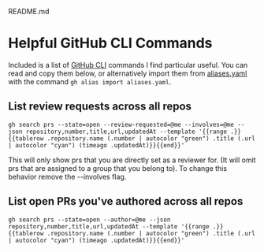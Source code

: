 README.md

# Helpful GitHub CLI Commands
Included is a list of [GitHub CLI](https://github.com/cli/cli) commands I find particular useful. You can read and copy them below, or alternatively import them from [aliases.yaml](aliases.yaml) with the command `gh alias import aliases.yaml`.




## List review requests across all repos
```
gh search prs --state=open --review-requested=@me --involves=@me --json repository,number,title,url,updatedAt --template '{{range .}}{{tablerow .repository.name (.number | autocolor "green") .title (.url | autocolor "cyan") (timeago .updatedAt)}}{{end}}'
```

This will only show prs that you are directly set as a reviewer for. (It will omit prs that are assigned to a group that you belong to). To change this behavior remove the --involves flag.

##  List open PRs you've authored across all repos
```
gh search prs --state=open --author=@me --json repository,number,title,url,updatedAt --template '{{range .}}{{tablerow .repository.name (.number | autocolor "green") .title (.url | autocolor "cyan") (timeago .updatedAt)}}{{end}}'
```


